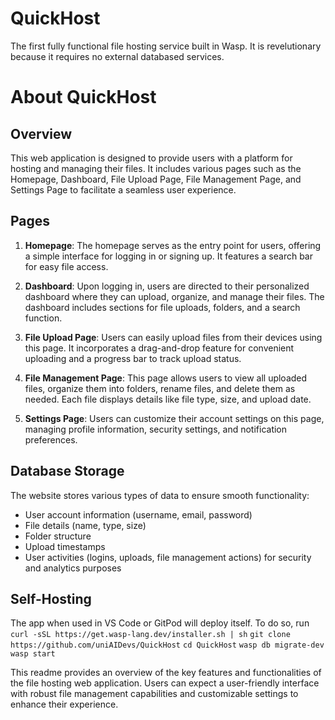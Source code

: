 # QuickHost
The first fully functional file hosting service built in Wasp. It is revelutionary because it requires no external databased services.
# About QuickHost

## Overview
This web application is designed to provide users with a platform for hosting and managing their files. It includes various pages such as the Homepage, Dashboard, File Upload Page, File Management Page, and Settings Page to facilitate a seamless user experience.

## Pages
1. **Homepage**: The homepage serves as the entry point for users, offering a simple interface for logging in or signing up. It features a search bar for easy file access.

2. **Dashboard**: Upon logging in, users are directed to their personalized dashboard where they can upload, organize, and manage their files. The dashboard includes sections for file uploads, folders, and a search function.

3. **File Upload Page**: Users can easily upload files from their devices using this page. It incorporates a drag-and-drop feature for convenient uploading and a progress bar to track upload status.

4. **File Management Page**: This page allows users to view all uploaded files, organize them into folders, rename files, and delete them as needed. Each file displays details like file type, size, and upload date.

5. **Settings Page**: Users can customize their account settings on this page, managing profile information, security settings, and notification preferences.

## Database Storage
The website stores various types of data to ensure smooth functionality:
- User account information (username, email, password)
- File details (name, type, size)
- Folder structure
- Upload timestamps
- User activities (logins, uploads, file management actions) for security and analytics purposes

## Self-Hosting
The app when used in VS Code or GitPod will deploy itself. To do so, run
`curl -sSL https://get.wasp-lang.dev/installer.sh | sh`
`git clone https://github.com/uniAIDevs/QuickHost`
`cd QuickHost`
`wasp db migrate-dev`
`wasp start`


This readme provides an overview of the key features and functionalities of the file hosting web application. Users can expect a user-friendly interface with robust file management capabilities and customizable settings to enhance their experience.
